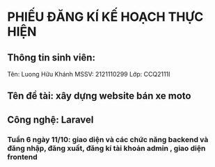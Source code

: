# PHIẾU ĐĂNG KÍ KẾ HOẠCH THỰC HIỆN
## Thông tin sinh viên:
Tên: Luong Hữu Khánh
MSSV: 2121110299
Lớp: CCQ2111I
## Tên đề tài: xây dựng website bán xe moto
## Công nghệ: Laravel
### Tuần 6 ngày 11/10: giao diện và các chức năng backend và đăng nhập, đăng xuất, đăng kí tài khoản admin , giao diện frontend
